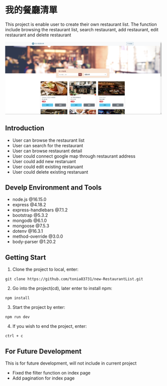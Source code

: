 # 我的餐廳清單
This project is enable user to create their own restaurant list. 
The function include browsing the restaurant list, search restaurant, add restaurant, edit restaurant and delete restaurant

![Alt text](public/image/printscreen_landing.png)
## Introduction
* User can browse the restaurant list
* User can search for the restaurant
* User can browse restaurant detail
* User could connect google map through restaurant address
* User could add new restaruant
* User could edit existing restaruant
* User could delete existing restaruant

## Develp Environment and Tools

* node.js @16.15.0
* express @4.18.2
* express-handlebars @7.1.2
* bootstrap @5.3.2
* mongodb @6.1.0
* mongoose @7.5.3
* dotenv @16.3.1
* method-override @3.0.0
* body-parser @1.20.2

## Getting Start

1. Clone the project to local, enter:

```
git clone https://github.com/tonia83731/new-RestaurantList.git
```

2. Go into the project(cd), later enter to install npm:

```
npm install
```

3. Start the project by enter:

```
npm run dev
```

4. If you wish to end the project, enter:

```
ctrl + c
```

## For Future Development

This is for future development, will not include in current project

* Fixed the filter function on index page
* Add pagination for index page

